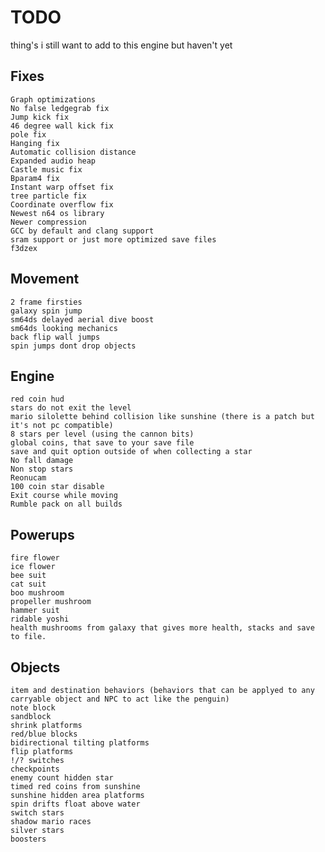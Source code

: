 # TODO
thing's i still want to add to this engine but haven't yet

## Fixes
	Graph optimizations
	No false ledgegrab fix
	Jump kick fix
	46 degree wall kick fix
	pole fix
	Hanging fix
	Automatic collision distance
	Expanded audio heap
	Castle music fix
	Bparam4 fix
	Instant warp offset fix
	tree particle fix
	Coordinate overflow fix
	Newest n64 os library
	Newer compression
	GCC by default and clang support
	sram support or just more optimized save files
	f3dzex

## Movement
	2 frame firsties
	galaxy spin jump
	sm64ds delayed aerial dive boost
	sm64ds looking mechanics
	back flip wall jumps
	spin jumps dont drop objects

## Engine
	red coin hud
	stars do not exit the level
	mario silolette behind collision like sunshine (there is a patch but it's not pc compatible)
	8 stars per level (using the cannon bits)
	global coins, that save to your save file
	save and quit option outside of when collecting a star
	No fall damage
	Non stop stars
	Reonucam
	100 coin star disable
	Exit course while moving
	Rumble pack on all builds

## Powerups
	fire flower
	ice flower
	bee suit
	cat suit
	boo mushroom
	propeller mushroom
	hammer suit
	ridable yoshi
	health mushrooms from galaxy that gives more health, stacks and save to file.

## Objects
	item and destination behaviors (behaviors that can be applyed to any carryable object and NPC to act like the penguin)
	note block
	sandblock
	shrink platforms
	red/blue blocks
	bidirectional tilting platforms
	flip platforms
	!/? switches
	checkpoints
	enemy count hidden star
	timed red coins from sunshine
	sunshine hidden area platforms
	spin drifts float above water
	switch stars
	shadow mario races
	silver stars
	boosters
